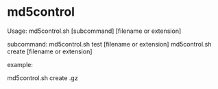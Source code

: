 # md5control

Usage: md5control.sh [subcommand] [filename or extension]

subcommand:
md5control.sh test [filename or extension]
md5control.sh create [filename or extension]

example:

md5control.sh create .gz
